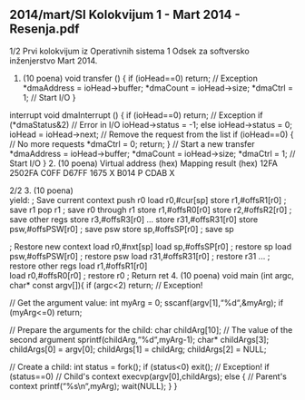 2014/mart/SI Kolokvijum 1 - Mart 2014 - Resenja.pdf
--------------------------------------------------------------------------------


1/2 
Prvi kolokvijum iz Operativnih sistema 1 
Odsek za softversko inženjerstvo 
Mart 2014. 
1. (10 poena) 
void transfer () { 
  if (ioHead==0) return; // Exception 
  *dmaAddress = ioHead->buffer; 
  *dmaCount = ioHead->size; 
  *dmaCtrl = 1; // Start I/O 
} 
 
interrupt void dmaInterrupt () { 
  if (ioHead==0) return; // Exception 
  if (*dmaStatus&2) // Error in I/O 
    ioHead->status = -1; 
  else 
    ioHead->status = 0; 
  ioHead = ioHead->next; // Remove the request from the list 
  if (ioHead==0) { // No more requests 
    *dmaCtrl = 0; 
    return; 
  } 
  // Start a new transfer 
  *dmaAddress = ioHead->buffer; 
  *dmaCount = ioHead->size; 
  *dmaCtrl = 1; // Start I/O 
} 
2. (10 poena) 
Virtual address (hex)  Mapping result (hex) 
12FA 2502FA 
C0FF D67FF 
1675 X 
B014 P 
CDAB X 

2/2 
3. (10 poena)  
yield: ; Save current context 
push  r0 
load r0,#cur[sp] 
store r1,#offsR1[r0] ; save r1 
pop   r1  ; save r0 through r1 
store r1,#offsR0[r0] 
store r2,#offsR2[r0] ; save other regs 
store r3,#offsR3[r0] 
... 
store r31,#offsR31[r0] 
store psw,#offsPSW[r0] ; save psw 
store sp,#offsSP[r0] ; save sp 
 
; Restore new context 
load r0,#nxt[sp] 
load  sp,#offsSP[r0] ; restore sp 
load  psw,#offsPSW[r0] ; restore psw 
load  r31,#offsR31[r0] ; restore r31 
...  ; restore other regs 
load  r1,#offsR1[r0]  
load  r0,#offsR0[r0] ; restore r0 
; Return 
ret 
4. (10 poena) 
void main (int argc, char* const argv[]){ 
  if (argc<2) return; // Exception! 
 
  // Get the argument value: 
  int myArg = 0; 
  sscanf(argv[1],“%d“,&myArg); 
  if (myArg<=0) return; 
 
  // Prepare the arguments for the child: 
  char childArg[10];  // The value of the second argument 
  sprintf(childArg,“%d“,myArg-1); 
  char* childArgs[3]; 
  childArgs[0] = argv[0]; 
  childArgs[1] = childArg; 
  childArgs[2] = NULL; 
 
  // Create a child: 
  int status = fork(); 
  if (status<0) exit(); // Exception! 
  if (status==0) // Child's context 
    execvp(argv[0],childArgs); 
  else {  // Parent's context 
    printf(“%s\n“,myArg); 
    wait(NULL); 
  } 
} 
 